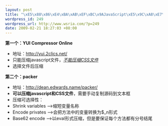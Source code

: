 ```yaml
--- 
layout: post
title: "\xE5\x88\x86\xE4\xBA\xAB\xEF\xBC\x9AJavaScript\xE5\x9C\xA8\xE7\xBA\xBF\xE5\x8E\x8B\xE7\xBC\xA9\xE5\xB7\xA5\xE5\x85\xB7"
wordpress_id: 249
wordpress_url: http://www.wsria.com/?p=249
date: 2009-02-21 18:27:03 +08:00
---
```

<strong>第一个：YUI Compressor Online</strong>
<ul>
	<li>地址：<a href="http://yui.2clics.net/" target="_blank">http://yui.2clics.net/</a></li>
	<li>只能压缩javascript文件，<span style="text-decoration: underline;"><em>不能压缩CSS文件</em></span></li>
	<li>选择文件后压缩</li>
</ul>
<strong>第二个：packer</strong>
<ul>
	<li>地址：<a href="http://dean.edwards.name/packer/" target="_blank">http://dean.edwards.name/packer/</a></li>
	<li><strong>可以压缩javascript和CSS文件</strong>，需要手动复制源码到文本框</li>
	<li>压缩可选择性：</li>
	<li><label for="shrink">Shrink variables </label>——&gt;缩短变量名称</li>
	<li><label for="privates">Encode privates ——&gt;会把方法中的变量转换为$_n形式</label></li>
	<li><label for="base62">Base62 encode ——&gt;以eval形式压缩，但是要保证每个方法都有分号结尾</label></li>
</ul>
